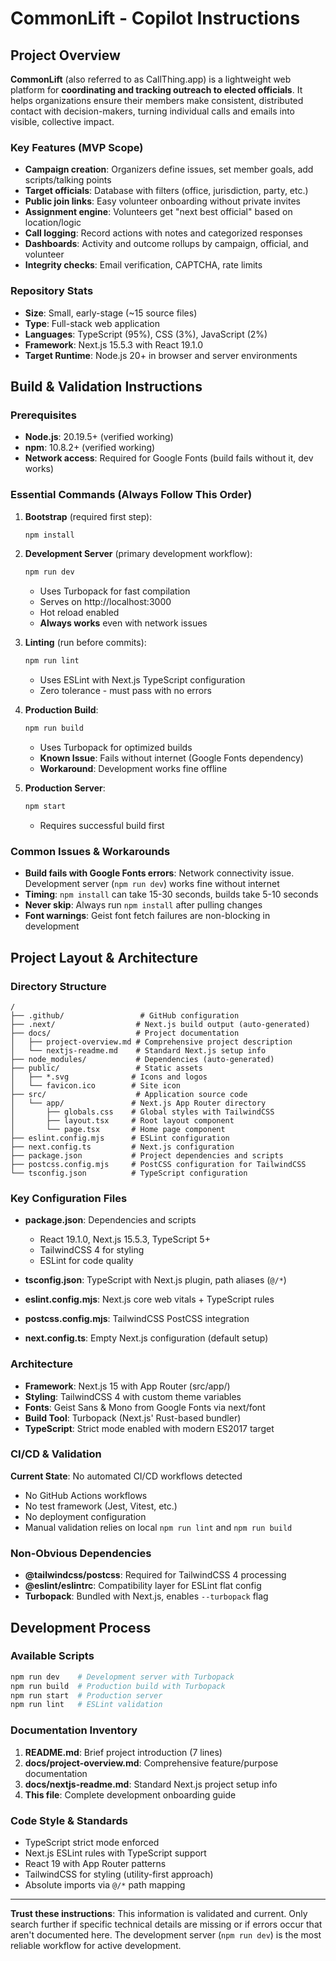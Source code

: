 # CommonLift - Copilot Instructions

## Project Overview

**CommonLift** (also referred to as CallThing.app) is a lightweight web platform for **coordinating and tracking outreach to elected officials**. It helps organizations ensure their members make consistent, distributed contact with decision-makers, turning individual calls and emails into visible, collective impact.

### Key Features (MVP Scope)
- **Campaign creation**: Organizers define issues, set member goals, add scripts/talking points
- **Target officials**: Database with filters (office, jurisdiction, party, etc.)  
- **Public join links**: Easy volunteer onboarding without private invites
- **Assignment engine**: Volunteers get "next best official" based on location/logic
- **Call logging**: Record actions with notes and categorized responses
- **Dashboards**: Activity and outcome rollups by campaign, official, and volunteer
- **Integrity checks**: Email verification, CAPTCHA, rate limits

### Repository Stats
- **Size**: Small, early-stage (~15 source files)
- **Type**: Full-stack web application
- **Languages**: TypeScript (95%), CSS (3%), JavaScript (2%)
- **Framework**: Next.js 15.5.3 with React 19.1.0
- **Target Runtime**: Node.js 20+ in browser and server environments

## Build & Validation Instructions

### Prerequisites
- **Node.js**: 20.19.5+ (verified working)
- **npm**: 10.8.2+ (verified working)
- **Network access**: Required for Google Fonts (build fails without it, dev works)

### Essential Commands (Always Follow This Order)

1. **Bootstrap** (required first step):
   ```bash
   npm install
   ```
   
2. **Development Server** (primary development workflow):
   ```bash
   npm run dev
   ```
   - Uses Turbopack for fast compilation
   - Serves on http://localhost:3000
   - Hot reload enabled
   - **Always works** even with network issues

3. **Linting** (run before commits):
   ```bash
   npm run lint
   ```
   - Uses ESLint with Next.js TypeScript configuration
   - Zero tolerance - must pass with no errors

4. **Production Build**:
   ```bash
   npm run build
   ```
   - Uses Turbopack for optimized builds  
   - **Known Issue**: Fails without internet (Google Fonts dependency)
   - **Workaround**: Development works fine offline

5. **Production Server**:
   ```bash
   npm start
   ```
   - Requires successful build first

### Common Issues & Workarounds

- **Build fails with Google Fonts errors**: Network connectivity issue. Development server (`npm run dev`) works fine without internet
- **Timing**: `npm install` can take 15-30 seconds, builds take 5-10 seconds
- **Never skip**: Always run `npm install` after pulling changes
- **Font warnings**: Geist font fetch failures are non-blocking in development

## Project Layout & Architecture

### Directory Structure
```
/
├── .github/                 # GitHub configuration
├── .next/                  # Next.js build output (auto-generated)
├── docs/                   # Project documentation
│   ├── project-overview.md # Comprehensive project description
│   └── nextjs-readme.md    # Standard Next.js setup info
├── node_modules/           # Dependencies (auto-generated)
├── public/                 # Static assets
│   ├── *.svg              # Icons and logos
│   └── favicon.ico        # Site icon
├── src/                    # Application source code
│   └── app/               # Next.js App Router directory
│       ├── globals.css    # Global styles with TailwindCSS
│       ├── layout.tsx     # Root layout component
│       └── page.tsx       # Home page component
├── eslint.config.mjs      # ESLint configuration
├── next.config.ts         # Next.js configuration
├── package.json           # Project dependencies and scripts
├── postcss.config.mjs     # PostCSS configuration for TailwindCSS
└── tsconfig.json          # TypeScript configuration
```

### Key Configuration Files

- **package.json**: Dependencies and scripts
  - React 19.1.0, Next.js 15.5.3, TypeScript 5+
  - TailwindCSS 4 for styling
  - ESLint for code quality
  
- **tsconfig.json**: TypeScript with Next.js plugin, path aliases (`@/*`)
- **eslint.config.mjs**: Next.js core web vitals + TypeScript rules
- **postcss.config.mjs**: TailwindCSS PostCSS integration
- **next.config.ts**: Empty Next.js configuration (default setup)

### Architecture
- **Framework**: Next.js 15 with App Router (src/app/)
- **Styling**: TailwindCSS 4 with custom theme variables
- **Fonts**: Geist Sans & Mono from Google Fonts via next/font
- **Build Tool**: Turbopack (Next.js' Rust-based bundler)
- **TypeScript**: Strict mode enabled with modern ES2017 target

### CI/CD & Validation
**Current State**: No automated CI/CD workflows detected
- No GitHub Actions workflows
- No test framework (Jest, Vitest, etc.)
- No deployment configuration
- Manual validation relies on local `npm run lint` and `npm run build`

### Non-Obvious Dependencies
- **@tailwindcss/postcss**: Required for TailwindCSS 4 processing
- **@eslint/eslintrc**: Compatibility layer for ESLint flat config
- **Turbopack**: Bundled with Next.js, enables `--turbopack` flag

## Development Process

### Available Scripts
```bash
npm run dev    # Development server with Turbopack
npm run build  # Production build with Turbopack  
npm run start  # Production server
npm run lint   # ESLint validation
```

### Documentation Inventory
1. **README.md**: Brief project introduction (7 lines)
2. **docs/project-overview.md**: Comprehensive feature/purpose documentation
3. **docs/nextjs-readme.md**: Standard Next.js project setup info
4. **This file**: Complete development onboarding guide

### Code Style & Standards
- TypeScript strict mode enforced
- Next.js ESLint rules with TypeScript support
- React 19 with App Router patterns
- TailwindCSS for styling (utility-first approach)
- Absolute imports via `@/*` path mapping

---

**Trust these instructions**: This information is validated and current. Only search further if specific technical details are missing or if errors occur that aren't documented here. The development server (`npm run dev`) is the most reliable workflow for active development.